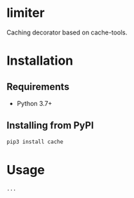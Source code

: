 # limiter

Caching decorator based on cache-tools. 


# Installation

## Requirements

 - Python 3.7+
 
## Installing from PyPI

```bash
pip3 install cache
```

# Usage

```python3
...
```